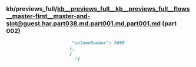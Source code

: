 ### kb/previews_full/kb__previews_full__kb__previews_full__flows__master-first__master-and-slot@guest.har.part038.md.part001.md.part001.md (part 002)

```md
                         "columnNumber": 5669
                        },
                        {
                          "f
```

```
